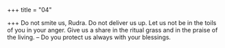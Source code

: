 +++
title = "04"

+++
Do not smite us, Rudra. Do not deliver us up. Let us not be in the toils  of you in your anger.
Give us a share in the ritual grass and in the praise of the living. – Do  you protect us always with your blessings.